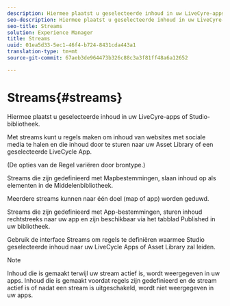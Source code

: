 ```yaml
---
description: Hiermee plaatst u geselecteerde inhoud in uw LiveCyre-apps of Studio-bibliotheek.
seo-description: Hiermee plaatst u geselecteerde inhoud in uw LiveCyre-apps of Studio-bibliotheek.
seo-title: Streams
solution: Experience Manager
title: Streams
uuid: 01ea5d33-5ec1-46f4-b724-8431cda443a1
translation-type: tm+mt
source-git-commit: 67aeb3de964473b326c88c3a3f81ff48a6a12652

---
```



# Streams{#streams}

Hiermee plaatst u geselecteerde inhoud in uw LiveCyre-apps of Studio-bibliotheek.

Met streams kunt u regels maken om inhoud van websites met sociale media te halen en die inhoud door te sturen naar uw Asset Library of een geselecteerde LiveCycle App.

(De opties van de Regel variëren door brontype.)

Streams die zijn gedefinieerd met Mapbestemmingen, slaan inhoud op als elementen in de Middelenbibliotheek.

Meerdere streams kunnen naar één doel (map of app) worden geduwd.

Streams die zijn gedefinieerd met App-bestemmingen, sturen inhoud rechtstreeks naar uw app en zijn beschikbaar via het tabblad Published in uw bibliotheek.

Gebruik de interface Streams om regels te definiëren waarmee Studio geselecteerde inhoud naar uw LiveCycle Apps of Asset Library zal leiden.

>[!NOTE]
>
>Inhoud die is gemaakt terwijl uw stream actief is, wordt weergegeven in uw apps. Inhoud die is gemaakt voordat regels zijn gedefinieerd en de stream actief is of nadat een stream is uitgeschakeld, wordt niet weergegeven in uw apps.

